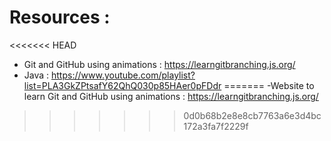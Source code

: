 # Resources :
<<<<<<< HEAD
- Git and GitHub  using animations : https://learngitbranching.js.org/
- Java : https://www.youtube.com/playlist?list=PLA3GkZPtsafY62QhQ030p85HAer0pFDdr
=======
-Website to learn  Git and GitHub  using animations : https://learngitbranching.js.org/
>>>>>>> 0d0b68b2e8e8cb7763a6e3d4bc172a3fa7f2229f

